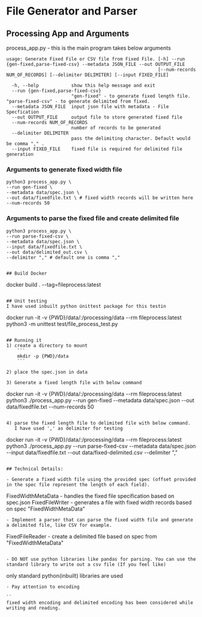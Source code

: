# File Generator and Parser

## Processing App and Arguments

process_app.py - this is the main program takes below arguments

```
usage: Generate Fixed File or CSV file from Fixed File. [-h] --run {gen-fixed,parse-fixed-csv} --metadata JSON_FILE --out OUTPUT_FILE
                                                        [--num-records NUM_OF_RECORDS] [--delimiter DELIMITER] [--input FIXED_FILE]

  -h, --help            show this help message and exit
  --run {gen-fixed,parse-fixed-csv}
                        "gen-fixed" - to generate fixed length file. "parse-fixed-csv" - to generate delimited from fixed.
  --metadata JSON_FILE  input json file with metadata - File Specfication
  --out OUTPUT_FILE     output file to store generated fixed file
  --num-records NUM_OF_RECORDS
                        number of records to be generated
  --delimiter DELIMITER
                        pass the delimiting character. Default would be comma "," .
  --input FIXED_FILE    fixed file is required for delimited file generation
  ```
### Arguments to generate fixed width file
```
python3 process_app.py \
--run gen-fixed \
--metadata data/spec.json \
--out data/fixedfile.txt \ # fixed width records will be written here
--num-records 50 
```

### Arguments to parse the fixed file and create delimited file
```
python3 process_app.py \
--run parse-fixed-csv \
--metadata data/spec.json \
--input data/fixedfile.txt \
--out data/delimited_out.csv \
--delimiter "," # default one is comma ","


## Build Docker

```
docker build . --tag=fileprocess:latest
```

## Unit testing
I have used inbuilt python únittest package for this testin
```
docker run -it -v {PWD}/data/:/processing/data --rm fileprocess:latest python3 -m unittest test/file_process_test.py
```

## Running it
1) create a directory to mount
    ```
    mkdir -p {PWD}/data
    ```
    
2) place the spec.json in data

3) Generate a fixed length file with below command

```
docker run -it -v {PWD}/data/:/processing/data --rm fileprocess:latest python3 ./process_app.py --run gen-fixed --metadata data/spec.json --out data/fixedfile.txt --num-records 50
```

4) parse the fixed length file to delimited file with below command. 
   I have used ',' as delimiter for testing

```
docker run -it -v {PWD}/data/:/processing/data --rm fileprocess:latest python3 ./process_app.py --run parse-fixed-csv --metadata data/spec.json --input data/fixedfile.txt --out data/fixed-delimited.csv --delimiter "," 
```

## Technical Details:

- Generate a fixed width file using the provided spec (offset provided in the spec file represent the length of each field).
  ```
  FixedWidthMetaData - handles the fixed file specification based on spec.json 
  FixedFileWriter - generates a file with fixed width records based on spec "FixedWidthMetaData"
  ```  
- Implement a parser that can parse the fixed width file and generate a delimited file, like CSV for example.

  ```
  FixedFileReader - create a delimited file based on spec from "FixedWidthMetaData"
  ```

- DO NOT use python libraries like pandas for parsing. You can use the standard library to write out a csv file (If you feel like)

  ```
  only standard python(inbuilt) libraries are used
  ```
- Pay attention to encoding

  ``
  fixed width encoding and delimited encoding has been considered while writing and reading.
  ```
